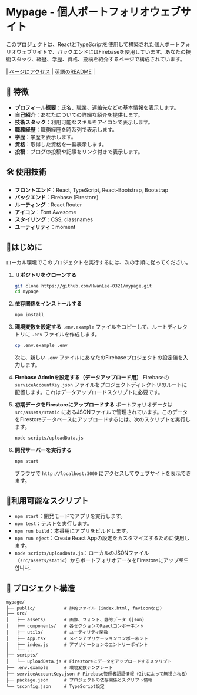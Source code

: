 # Mypage - 個人ポートフォリオウェブサイト

このプロジェクトは、ReactとTypeScriptを使用して構築された個人ポートフォリオウェブサイトで、バックエンドにはFirebaseを使用しています。あなたの技術スタック、経歴、学歴、資格、投稿を紹介するページで構成されています。

| [ページにアクセス](https://hwanlee-page.web.app/) | [英語のREADME](https://github.com/HwanLee-0321/mypage/blob/main/README.md) |

## 🌟 特徴

- **プロフィール概要**：氏名、職業、連絡先などの基本情報を表示します。
- **自己紹介**：あなたについての詳細な紹介を提供します。
- **技術スタック**：利用可能なスキルをアイコンで表示します。
- **職務経歴**：職務経歴を時系列で表示します。
- **学歴**：学歴を表示します。
- **資格**：取得した資格を一覧表示します。
- **投稿**：ブログの投稿や記事をリンク付きで表示します。

## 🛠️ 使用技術

- **フロントエンド**：React, TypeScript, React-Bootstrap, Bootstrap
- **バックエンド**：Firebase (Firestore)
- **ルーティング**：React Router
- **アイコン**：Font Awesome
- **スタイリング**：CSS, classnames
- **ユーティリティ**：moment

## 🚀はじめに

ローカル環境でこのプロジェクトを実行するには、次の手順に従ってください。

1.  **リポジトリをクローンする**
    ```bash
    git clone https://github.com/HwanLee-0321/mypage.git
    cd mypage
    ```

2.  **依存関係をインストールする**
    ```bash
    npm install
    ```

3.  **環境変数を設定する**
    `.env.example` ファイルをコピーして、ルートディレクトリに `.env` ファイルを作成します。
    ```bash
    cp .env.example .env
    ```
    次に、新しい `.env` ファイルにあなたのFirebaseプロジェクトの設定値を入力します。

4.  **Firebase Adminを設定する（データアップロード用）**
    Firebaseの `serviceAccountKey.json` ファイルをプロジェクトディレクトリのルートに配置します。これはデータアップロードスクリプトに必要です。

5.  **初期データをFirestoreにアップロードする**
    ポートフォリオデータは `src/assets/static` にあるJSONファイルで管理されています。このデータをFirestoreデータベースにアップロードするには、次のスクリプトを実行します。
    ```bash
    node scripts/uploadData.js
    ```

6.  **開発サーバーを実行する**
    ```bash
    npm start
    ```
    ブラウザで `http://localhost:3000` にアクセスしてウェブサイトを表示できます。

## 📜利用可能なスクリプト

- `npm start`：開発モードでアプリを実行します。
- `npm test`：テストを実行します。
- `npm run build`：本番用にアプリをビルドします。
- `npm run eject`：Create React Appの設定をカスタマイズするために使用します。
- `node scripts/uploadData.js`：ローカルのJSONファイル（`src/assets/static`）からポートフォリオデータをFirestoreにアップ로드합니다.

## 📁 プロジェクト構造

```
mypage/
├── public/           # 静的ファイル (index.html, faviconなど)
├── src/
│   ├── assets/       # 画像、フォント、静的データ (json)
│   ├── components/   # 各セクションのReactコンポーネント
│   ├── utils/        # ユーティリティ関数
│   ├── App.tsx       # メインアプリケーションコンポーネント
│   ├── index.js      # アプリケーションのエントリーポイント
│   └── ...
├── scripts/
│   └── uploadData.js # Firestoreにデータをアップロードするスクリプト
├── .env.example      # 環境変数テンプレート
├── serviceAccountKey.json # Firebase管理者認証情報（Gitによって無視される）
├── package.json      # プロジェクトの依存関係とスクリプト情報
└── tsconfig.json     # TypeScript設定
```
